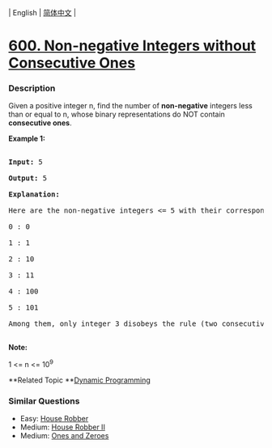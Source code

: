 | English | [简体中文](README.md) |

# [600. Non-negative Integers without Consecutive Ones](https://leetcode-cn.com/problems/non-negative-integers-without-consecutive-ones)
 ### Description
<p>Given a positive integer n, find the number of <b>non-negative</b> integers less than or equal to n, whose binary representations do NOT contain <b>consecutive ones</b>.</p>

<p><b>Example 1:</b><br />
<pre>
<b>Input:</b> 5
<b>Output:</b> 5
<b>Explanation:</b> 
Here are the non-negative integers <= 5 with their corresponding binary representations:
0 : 0
1 : 1
2 : 10
3 : 11
4 : 100
5 : 101
Among them, only integer 3 disobeys the rule (two consecutive ones) and the other 5 satisfy the rule. 
</pre>
</p>

<p><b>Note:</b>
1 <= n <= 10<sup>9</sup>
</p>

**Related Topic	**[Dynamic Programming](https://leetcode-cn.com/tag/dynamic-programming) 

### Similar Questions
 - Easy:	[House Robber](https://leetcode-cn.com/problems/house-robber) 
 - Medium:	[House Robber II](https://leetcode-cn.com/problems/house-robber-ii) 
 - Medium:	[Ones and Zeroes](https://leetcode-cn.com/problems/ones-and-zeroes) 
